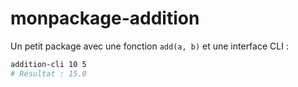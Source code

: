 # monpackage-addition

Un petit package avec une fonction `add(a, b)` et une interface CLI :

```bash
addition-cli 10 5
# Résultat : 15.0

